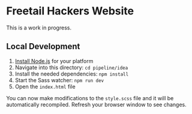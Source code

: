 # Freetail Hackers Website

This is a work in progress.

## Local Development

1. [Install Node.js](https://nodejs.org/en/download/) for your platform
1. Navigate into this directory: `cd pipeline/idea`
1. Install the needed dependencies: `npm install`
1. Start the Sass watcher: `npm run dev`
1. Open the `index.html` file

You can now make modifications to the `style.scss` file and it will be automatically recompiled. Refresh your browser window to see changes.
